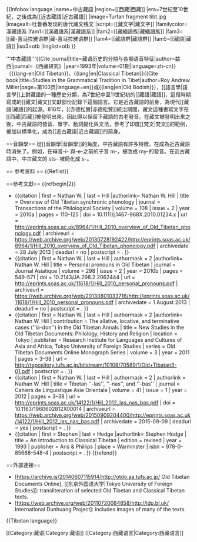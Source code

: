 {{Infobox language
|name=中古藏語
|region=[[西藏|西藏]]
|era=7世紀至10世紀，之後成為[[近古藏語|近古藏語]]
|image=Turfan fragment tibt.jpg
|imagealt=吐鲁番发现的唐代藏文残文
|script=[[藏文字|藏文字]]
|familycolor=漢藏語系
|fam1=[[漢藏語系|漢藏語系]]
|fam2=[[藏緬語族|藏緬語族]]
|fam3=[[藏-喜马拉雅语群|藏-喜马拉雅语群]]
|fam4=[[藏語群|藏語群]]
|fam5=[[藏語|藏語]]
|iso3=otb
|linglist=otb
}}

'''中古藏語'''<ref>{{Cite journal|title=藏语历史的分期与各期语音特征|author=益西|journal=《西藏研究》|year=1993年|volume=01期|language=zh-cn}}</ref>（{{lang-en|Old Tibetan}}、{{lang|en|Classical Tibetan}}<ref>{{Cite book|title=Studies in the Grammatical Tradition in Tibet|author=Roy Andrew Miller|page=第103页|language=en}}</ref>或{{lang|en|Old Bodish}}），[[語言學|語言學]]上對藏語的一種歷史分類，為7世紀中至11世紀初的[[藏語|藏語]]，這段時期寫成的[[藏文|藏文]]文獻部份記錄下這個語言。它是近古藏語的前身，為現代[[藏語|藏語]]的起源。816年，[[赤德松贊|赤德松贊]]統治期間，藏文這種書寫文字在[[西藏|西藏]]被發明出來，因此得以保留下藏語的古老發音。在藏文被發明出來之後，中古藏語的發音、單字、動詞變化與文法，參考了印度[[梵文|梵文]]的範例，被加以標準化，成為[[近古藏語|近古藏語]]的前身。

==音韻學==
從[[音韻學|音韻學]]的角度，中古藏語有許多特徵，在成為近古藏語時消失了。例如，在母音-i- 與-e-之前的子音 m-，被改成 my-的發音。在近古藏語中，中古藏文的 sts- 被簡化成 s-。

== 参考资料 ==
{{Reflist}}

==參考文獻==
{{refbegin|2}}
* {{citation | first = Nathan W. | last = Hill |authorlink= Nathan W. Hill | title = Overview of Old Tibetan synchronic phonology | journal = Transactions of the Philological Society | volume = 108 | issue = 2 | year = 2010a | pages = 110–125 | doi = 10.1111/j.1467-968X.2010.01234.x | url = http://eprints.soas.ac.uk/8964/1/Hill_2010_overview_of_Old_Tibetan_phonology.pdf | archiveurl = https://web.archive.org/web/20130728192422/http://eprints.soas.ac.uk/8964/1/Hill_2010_overview_of_Old_Tibetan_phonology.pdf | archivedate = 28 July 2013 | deadurl = no | postscript = . }}
* {{citation | first = Nathan W. | last = Hill | authormask = 2 |authorlink= Nathan W. Hill | title = Personal pronouns in Old Tibetan | journal = Journal Asiatique | volume = 298 | issue = 2 | year = 2010b | pages = 549–571 | doi = 10.2143/JA.298.2.2062444 | url = http://eprints.soas.ac.uk/11618/1/Hill_2010_personal_pronouns.pdf | archiveurl = https://web.archive.org/web/20130801033716/http://eprints.soas.ac.uk/11618/1/Hill_2010_personal_pronouns.pdf | archivedate = 1 August 2013 | deadurl = no | postscript = . }}
* {{citation | first = Nathan W. | last = Hill | authormask = 2 |authorlink= Nathan W. Hill  | contribution = The allative, locative, and terminative cases (''la-don'') in the Old Tibetan Annals | title = New Studies in the Old Tibetan Documents: Philology, History and Religion | location = Tokyo | publisher = Research Institute for Languages and Cultures of Asia and Africa, Tokyo University of Foreign Studies | series = Old Tibetan Documents Online Monograph Series | volume = 3 | year = 2011 | pages = 3–38 | url = http://repository.tufs.ac.jp/bitstream/10108/70589/1/Old+Tibatan3-01.pdf | postscript = . }}
* {{citation | first = Nathan W. | last = Hill | authormask = 2 | authorlink = Nathan W. Hill | title = Tibetan ''-las'', ''-nas'', and ''-bas'' | journal = Cahiers de Linguistique Asie Orientale | volume = 41 | issue = 1 | year = 2012 | pages = 3–38 | url = http://eprints.soas.ac.uk/14122/1/Hill_2012_las_nas_bas.pdf | doi = 10.1163/1960602812X00014 | archiveurl = https://web.archive.org/web/20150909204400/http://eprints.soas.ac.uk/14122/1/Hill_2012_las_nas_bas.pdf | archivedate = 2015-09-09 | deadurl = yes | postscript = . }}
* {{citation | first = Stephen | last = Hodge |authorlink= Stephen Hodge | title = An Introduction to Classical Tibetan | edition = revised | year = 1993 | publisher = Aris & Phillips | place = Warminster | isbn = 978-0-85668-548-4 | postscript = . }}
{{refend}}

==外部連接==
* [https://archive.is/20140607115914/http://otdo.aa.tufs.ac.jp/ Old Tibetan Documents Online], [[东京外国语大学|Tokyo University of Foreign Studies]]: transliteration of selected Old Tibetan and Classical Tibetan texts.
* [https://web.archive.org/web/20110720084858/http://idp.bl.uk/ International Dunhuang Project]: includes images of many of the texts.

{{Tibetan language}}

[[Category:藏语|Category:藏语]]
[[Category:西藏语言|Category:西藏语言]]